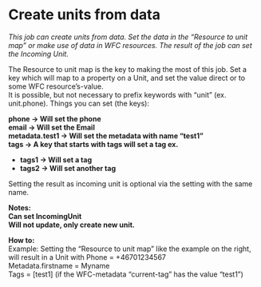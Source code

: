 # Create units from data #

*This job can create units from data. Set the data in the “Resource to unit map” or make use of data in WFC resources. The result of the job can set the Incoming Unit.*

The Resource to unit map is the key to making the most of this job. Set a key which will map to a property on a Unit, and set the value direct or to some WFC resource’s-value.   
It is possible, but not necessary to prefix keywords with “unit” (ex. unit.phone). Things you can set (the keys):
  
**phone -> Will set the phone**  
**email -> Will set the Email**  
**metadata.test1 -> Will set the metadata with name “test1”**   
**tags -> A key that starts with tags will set a tag ex.**

- **tags1 -> Will set a tag**
- **tags2 -> Will set another tag**
 
Setting the result as incoming unit is optional via the setting with the same name.


**Notes:  
Can set IncomingUnit  
Will not update, only create new unit.**

**How to:**  
Example: Setting the “Resource to unit map” like the example on the right, will result in a Unit with
Phone = +46701234567  
Metadata.firstname = Myname  
Tags = [test1]     (if the WFC-metadata “current-tag” has the value “test1”)
